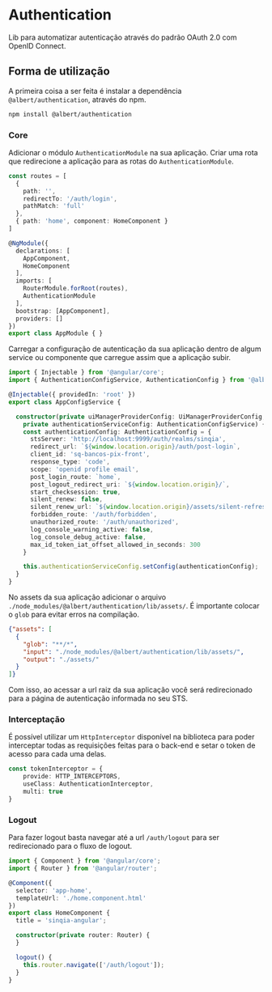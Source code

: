 # Authentication

Lib para automatizar autenticação através do padrão OAuth 2.0 com OpenID Connect.

## Forma de utilização
A primeira coisa a ser feita é instalar a dependência `@albert/authentication`, através do npm.

```bash
npm install @albert/authentication
```

### Core
Adicionar o módulo `AuthenticationModule` na sua aplicação.
Criar uma rota que redirecione a aplicação para as rotas do `AuthenticationModule`.

```typescript
const routes = [
  {
    path: '',
    redirectTo: '/auth/login',
    pathMatch: 'full'
  },
  { path: 'home', component: HomeComponent }
]

@NgModule({
  declarations: [
    AppComponent,
    HomeComponent
  ],
  imports: [
    RouterModule.forRoot(routes),
    AuthenticationModule
  ],
  bootstrap: [AppComponent],
  providers: []
})
export class AppModule { }

```

Carregar a configuração de autenticação da sua aplicação dentro de algum service ou componente que carregue assim que a aplicação subir.

```typescript
import { Injectable } from '@angular/core';
import { AuthenticationConfigService, AuthenticationConfig } from '@albert/authentication';

@Injectable({ providedIn: 'root' })
export class AppConfigService {

  constructor(private uiManagerProviderConfig: UiManagerProviderConfig,
    private authenticationServiceConfig: AuthenticationConfigService) {
    const authenticationConfig: AuthenticationConfig = {
      stsServer: 'http://localhost:9999/auth/realms/sinqia',
      redirect_url: `${window.location.origin}/auth/post-login`,
      client_id: 'sq-bancos-pix-front',
      response_type: 'code',
      scope: 'openid profile email',
      post_login_route: `home`,
      post_logout_redirect_uri: `${window.location.origin}/`,
      start_checksession: true,
      silent_renew: false,
      silent_renew_url: `${window.location.origin}/assets/silent-refresh.html`,
      forbidden_route: '/auth/forbidden',
      unauthorized_route: '/auth/unauthorized',
      log_console_warning_active: false,
      log_console_debug_active: false,
      max_id_token_iat_offset_allowed_in_seconds: 300
    }

    this.authenticationServiceConfig.setConfig(authenticationConfig);
  }
}

```


No assets da sua aplicação adicionar o arquivo `./node_modules/@albert/authentication/lib/assets/`.
É importante colocar o `glob` para evitar erros na compilação.
```json
{"assets": [
  {
    "glob": "**/*",
    "input": "./node_modules/@albert/authentication/lib/assets/",
    "output": "./assets/"
  }
]}
```

Com isso, ao acessar a url raiz da sua aplicação você será redirecionado para a página de autenticação informada no seu STS.

### Interceptação
É possível utilizar um `HttpInterceptor` disponível na biblioteca para poder interceptar todas as requisições feitas para o back-end e setar o token de acesso para cada uma delas.

```typescript
const tokenInterceptor = {
    provide: HTTP_INTERCEPTORS,
    useClass: AuthenticationInterceptor,
    multi: true
}
```

### Logout
Para fazer logout basta navegar até a url `/auth/logout` para ser redirecionado para o fluxo de logout.

```typescript
import { Component } from '@angular/core';
import { Router } from '@angular/router';

@Component({
  selector: 'app-home',
  templateUrl: './home.component.html'
})
export class HomeComponent {
  title = 'sinqia-angular';

  constructor(private router: Router) {
  }

  logout() {
    this.router.navigate(['/auth/logout']);
  }
}
```
